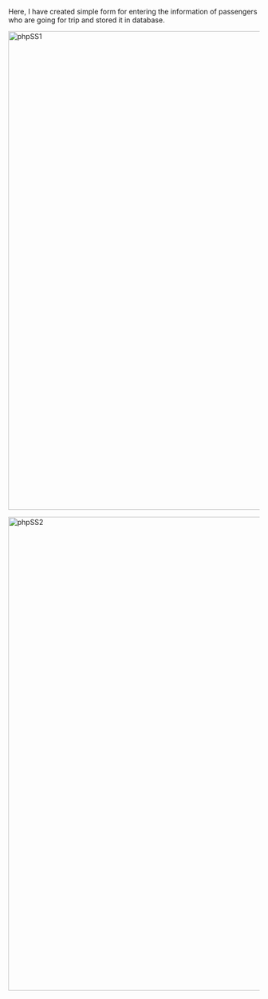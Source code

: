 Here, I have created simple form for entering the information of passengers who are going for trip and stored it in database.

<p>
<img width="960" alt="phpSS1" src="https://user-images.githubusercontent.com/89325376/226155402-f94012d4-4401-4dc3-a096-c73490c75ae0.png">
</p>

<p>
<img width="950" alt="phpSS2" src="https://user-images.githubusercontent.com/89325376/226155411-15f61aa7-3f8e-45e2-b9c0-c810a98cee87.png">
</p>
